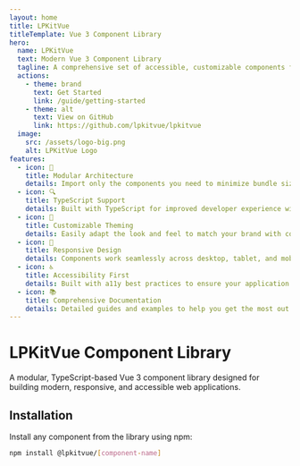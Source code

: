 ```yaml
---
layout: home
title: LPKitVue
titleTemplate: Vue 3 Component Library
hero:
  name: LPKitVue
  text: Modern Vue 3 Component Library
  tagline: A comprehensive set of accessible, customizable components for your Vue applications
  actions:
    - theme: brand
      text: Get Started
      link: /guide/getting-started
    - theme: alt
      text: View on GitHub
      link: https://github.com/lpkitvue/lpkitvue
  image:
    src: /assets/logo-big.png
    alt: LPKitVue Logo
features:
  - icon: 🧩
    title: Modular Architecture
    details: Import only the components you need to minimize bundle size and optimize performance.
  - icon: 🔍
    title: TypeScript Support
    details: Built with TypeScript for improved developer experience with enhanced type checking.
  - icon: 🎨
    title: Customizable Theming
    details: Easily adapt the look and feel to match your brand with configurable styling options.
  - icon: 📱
    title: Responsive Design
    details: Components work seamlessly across desktop, tablet, and mobile devices.
  - icon: ♿
    title: Accessibility First
    details: Built with a11y best practices to ensure your application is usable by everyone.
  - icon: 📚
    title: Comprehensive Documentation
    details: Detailed guides and examples to help you get the most out of each component.
---
```


# LPKitVue Component Library

A modular, TypeScript-based Vue 3 component library designed for building modern, responsive, and accessible web applications.

## Installation

Install any component from the library using npm:

```bash
npm install @lpkitvue/[component-name]
